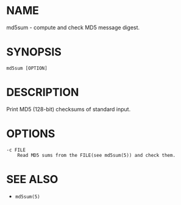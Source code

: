 # NAME
md5sum - compute and check MD5 message digest.

# SYNOPSIS

    md5sum [OPTION]

# DESCRIPTION
Print MD5 (128-bit) checksums of standard input.

# OPTIONS

    -c FILE
        Read MD5 sums from the FILE(see md5sum(5)) and check them.

# SEE ALSO
- `md5sum(5)`
